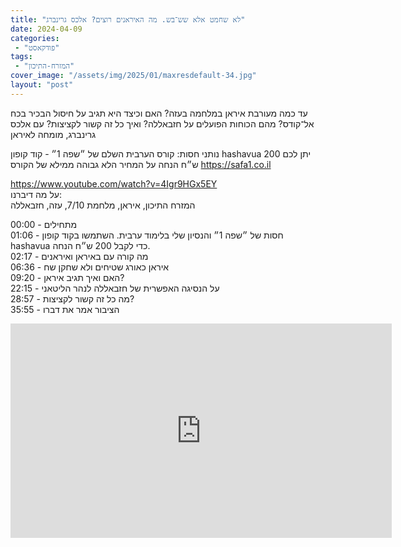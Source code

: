 ```yaml
---
title: "לא שחמט אלא שש־בש. מה האיראנים רוצים? אלכס גרינברג"
date: 2024-04-09
categories: 
 - "פודקאסט"
tags: 
 - "המזרח-התיכון"
cover_image: "/assets/img/2025/01/maxresdefault-34.jpg"
layout: "post"
---
```


עד כמה מעורבת איראן במלחמה בעזה? האם וכיצד היא תגיב על חיסול הבכיר בכח אל־קודס? מהם הכוחות הפועלים על חזבאללה? ואיך כל זה קשור לקציצות? עם אלכס גרינברג, מומחה לאיראן

נותני חסות: קורס הערבית השלם של ״שפה 1״ - קוד קופון hashavua יתן לכם 200 ש״ח הנחה על המחיר הלא גבוהה ממילא של הקורס <https://safa1.co.il>

<https://www.youtube.com/watch?v=4Igr9HGx5EY>  
על מה דיברנו:  
המזרח התיכון, איראן, מלחמת 7/10, עזה, חזבאללה

00:00 - מתחילים  
01:06 - חסות של ״שפה 1״ והנסיון שלי בלימוד ערבית. השתמשו בקוד קופון hashavua כדי לקבל 200 ש״ח הנחה.  
02:17 - מה קורה עם באיראן ואיראנים  
06:36 - איראן כאורג שטיחים ולא שחקן שח  
09:20 - האם ואיך תגיב איראן?  
22:15 - על הנסיגה האפשרית של חזבאללה לנהר הליטאני  
28:57 - מה כל זה קשור לקציצות?  
35:55 - הציבור אמר את דברו

<iframe width="610" height="343" src="https://www.youtube.com/embed/4Igr9HGx5EY" frameborder="0" allow="accelerometer; autoplay; clipboard-write; encrypted-media; gyroscope; picture-in-picture; web-share" referrerpolicy="strict-origin-when-cross-origin" allowfullscreen></iframe>
